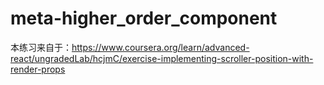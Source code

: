# meta-higher_order_component
本练习来自于：https://www.coursera.org/learn/advanced-react/ungradedLab/hcjmC/exercise-implementing-scroller-position-with-render-props
